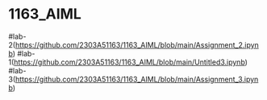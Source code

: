 # 1163_AIML
#lab-2(https://github.com/2303A51163/1163_AIML/blob/main/Assignment_2.ipynb)
#lab-1(https://github.com/2303A51163/1163_AIML/blob/main/Untitled3.ipynb)
#lab-3(https://github.com/2303A51163/1163_AIML/blob/main/Assignment_3.ipynb)
